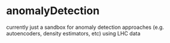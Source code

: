 # anomalyDetection
currently just a sandbox for anomaly detection approaches (e.g. autoencoders, density estimators, etc) using LHC data
